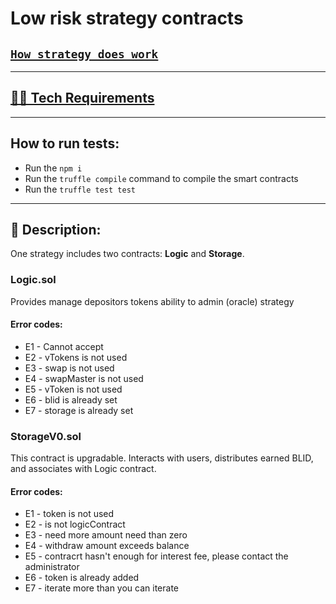 # Low risk strategy contracts

## [`How strategy does work`](https://docs.bolide.fi/protocol/strategies/low-risk-strategy "Description")

---
## [👷‍♂️ Tech Requirements](../../README.md#👷‍♂️-tech-requirements)

---
## How to run tests:
- Run the `npm i`
- Run the `truffle compile` command to compile the smart contracts
- Run the `truffle test test`
---
## 📄 Description:

One strategy includes two contracts: __Logic__ and __Storage__.

### __Logic.sol__
Provides manage depositors tokens ability to admin (oracle) strategy

#### Error codes:
- E1 - Cannot accept
- E2 - vTokens is not used
- E3 - swap is not used
- E4 - swapMaster is not used
- E5 - vToken is not used
- E6 - blid is already set
- E7 - storage is already set

### __StorageV0.sol__

This contract is upgradable. Interacts with users, distributes earned BLID, and associates with Logic contract.

#### Error codes:
- E1 - token is not used
- E2 - is not logicContract
- E3 - need more amount need than zero
- E4 - withdraw amount exceeds balance
- E5 - contracrt hasn't enough for interest fee, please contact the administrator
- E6 - token is already added
- E7 - iterate more than you can iterate
